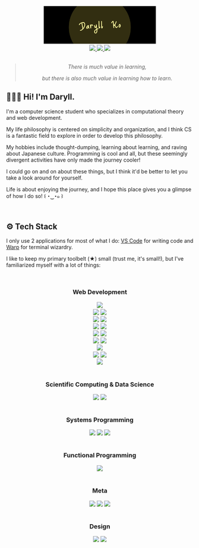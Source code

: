 <div align="center">
  <img src="assets/daryll.jpeg" width="60%" alt="banner">
</div>

<div align="center">
  <a href="https://twitter.com/daryll_ko" target="_blank" rel="noopener noreferrer">
    <img src="https://img.shields.io/static/v1?label=&logo=twitter&message=Twitter&labelColor=262A33&color=262A33">
  </a>
  <a href="https://anilist.co/user/daryll" target="_blank" rel="noopener noreferrer">
    <img src="https://img.shields.io/static/v1?label=&logo=anilist&message=AniList&labelColor=262A33&color=262A33">
  </a>
  <a href="https://www.linkedin.com/in/daryll-ko" target="_blank" rel="noopener noreferrer">
    <img src="https://img.shields.io/static/v1?label=&logo=linkedin&message=LinkedIn&labelColor=262A33&color=262A33">
  </a>
</div>

<br>

<div align="center">

>
> _There is much value in learning,_
>
> _but there is also much value in learning how to learn._
>

</div>

<h2>🙍🏻‍♂️ Hi! I'm Daryll.</h2>

I'm a computer science student who specializes in computational theory and web development.

My life philosophy is centered on simplicity and organization, and I think CS is a fantastic field to explore in order to develop this philosophy.

My hobbies include thought-dumping, learning about learning, and raving about Japanese culture. Programming is cool and all, but these seemingly divergent activities have only made the journey cooler!

I could go on and on about these things, but I think it'd be better to let you take a look around for yourself.

Life is about enjoying the journey, and I hope this place gives you a glimpse of how I do so! ꒰ ･‿･๑ ꒱

<br>

<h2>⚙️ Tech Stack</h2>

I only use 2 applications for most of what I do: [VS Code](https://code.visualstudio.com/) for writing code and [Warp](https://www.warp.dev/) for terminal wizardry.

I like to keep my primary toolbelt (★) small (trust me, it's small!), but I've familiarized myself with a lot of things:

<br>

<div align="center">
  <h3>Web Development</h3>
  <div>
    <img src="https://img.shields.io/static/v1?label=&logo=html5&message=HTML& labelColor=262A33&color=262A33">
  </div>
  <div>
    <img src="https://img.shields.io/static/v1?label=&logo=tailwindcss&message=Tailwind CSS ★& labelColor=262A33&color=262A33">
    <img src="https://img.shields.io/static/v1?label=&logo=css3&message=CSS& labelColor=262A33&color=262A33">
  </div>
  <div>
    <img src="https://img.shields.io/static/v1?label=&logo=typescript&message=TypeScript ★&labelColor=262A33&color=262A33">
    <img src="https://img.shields.io/static/v1?label=&logo=javascript&message=JavaScript&labelColor=262A33&color=262A33">
  </div>
  <div>
    <img src="https://img.shields.io/static/v1?label=&logo=nextdotjs&message=Next.js ★&labelColor=262A33&color=262A33">
    <img src="https://img.shields.io/static/v1?label=&logo=react&message=React&labelColor=262A33&color=262A33">
  </div>
  <div>
    <img src="https://img.shields.io/static/v1?label=&logo=express&message=Express&labelColor=262A33&color=262A33">
    <img src="https://img.shields.io/static/v1?label=&logo=nodedotjs&message=Node.js&labelColor=262A33&color=262A33">
  </div>
  <div>
    <img src="https://img.shields.io/static/v1?label=&logo=redis&message=Redis&labelColor=262A33&color=262A33">
    <img src="https://img.shields.io/static/v1?label=&logo=mongodb&message=MongoDB&labelColor=262A33&color=262A33">
  </div>
  <div>
    <img src="https://img.shields.io/static/v1?label=&logo=graphql&message=GraphQL&labelColor=262A33&color=262A33">
  </div>
  <div>
    <img src="https://img.shields.io/static/v1?label=&logo=playwright&message=Playwright ★&labelColor=262A33&color=262A33">
    <img src="https://img.shields.io/static/v1?label=&logo=jest&message=Jest&labelColor=262A33&color=262A33">
  </div>
  <div>
    <img src="https://img.shields.io/static/v1?label=&logo=vite&message=Vite&labelColor=262A33&color=262A33">
  </div>
</div>

<br>

<div align="center">
  <h3>Scientific Computing & Data Science</h3>
  <img src="https://img.shields.io/static/v1?label=&logo=python&message=Julia ★&labelColor=262A33&color=262A33">
  <img src="https://img.shields.io/static/v1?label=&logo=python&message=Python&labelColor=262A33&color=262A33">
</div>

<br>

<div align="center">
  <h3>Systems Programming</h3>
  <img src="https://img.shields.io/static/v1?label=&logo=rust&message=Rust ★&labelColor=262A33&color=262A33">
  <img src="https://img.shields.io/static/v1?label=&logo=cplusplus&message=C%2b%2b&labelColor=262A33&color=262A33">
  <img src="https://img.shields.io/static/v1?label=&logo=c&message=C&labelColor=262A33&color=262A33">
</div>

<br>

<div align="center">
  <h3>Functional Programming</h3>
  <img src="https://img.shields.io/static/v1?label=&logo=haskell&message=Haskell ★&labelColor=262A33&color=262A33">
</div>

<br>

<div align="center">
  <h3>Meta</h3>
  <img src="https://img.shields.io/static/v1?label=&logo=git&message=Git ★&labelColor=262A33&color=262A33">
  <img src="https://img.shields.io/static/v1?label=&logo=npm&message=npm ★&labelColor=262A33&color=262A33">
    <img src="https://img.shields.io/static/v1?label=&logo=pnpm&message=pnpm&labelColor=262A33&color=262A33">
</div>

<br>

<div align="center">
  <h3>Design</h3>
  <img src="https://img.shields.io/static/v1?label=&logo=figma&message=Figma ★&labelColor=262A33&color=262A33">
  <img src="https://img.shields.io/static/v1?label=&logo=canva&message=Canva&labelColor=262A33&color=262A33">
</div>
